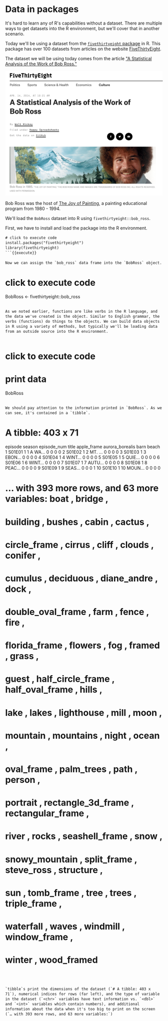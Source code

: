 # Data in packages

It's hard to learn any of R's capabilities without a dataset. There are multiple ways to get datasets into the R environment, but we'll cover that in another scenario.

Today we'll be using a dataset from the [`fivethirtyeight` package](https://cran.r-project.org/web/packages/fivethirtyeight/vignettes/fivethirtyeight.html) in R. This package has over 100 datasets from articles on the website [FiveThirtyEight](https://fivethirtyeight.com/).

The dataset we will be using today comes from the article ["A Statistical Analysis of the Work of Bob Ross."](https://fivethirtyeight.com/features/a-statistical-analysis-of-the-work-of-bob-ross/)

![](https://github.com/mjfrigaard/katacoda-scenarios/blob/master/figs/00-538-bob-ross.png?raw=true)

Bob Ross was the host of [The Joy of Painting](https://en.wikipedia.org/wiki/The_Joy_of_Painting), a painting educational program from 1980 - 1994.

We'll load the `BobRoss` dataset into R using `fivethirtyeight::bob_ross`.

First, we have to install and load the package into the R environment.

```
# click to execute code
install.packages("fivethirtyeight")
library(fivethirtyeight)
```{{execute}}

Now we can assign the `bob_ross` data frame into the `BobRoss` object.

```
# click to execute code
BobRoss <- fivethirtyeight::bob_ross
```{{execute}}

As we noted earlier, functions are like verbs in the R language, and the data we've created is the object. Similar to English grammar, the verbs (functions) do things to the objects. We can build data objects in R using a variety of methods, but typically we'll be loading data from an outside source into the R environment.


```
# click to execute code
# print data
BobRoss
```{{execute}}

We should pay attention to the information printed in `BobRoss`. As we can see, it's contained in a `tibble`.

```
# A tibble: 403 x 71
   episode season episode_num title apple_frame aurora_borealis  barn beach
   <chr>    <dbl>       <dbl> <chr>       <int>           <int> <int> <int>
 1 S01E01       1           1 A WA…           0               0     0     0
 2 S01E02       1           2 MT. …           0               0     0     0
 3 S01E03       1           3 EBON…           0               0     0     0
 4 S01E04       1           4 WINT…           0               0     0     0
 5 S01E05       1           5 QUIE…           0               0     0     0
 6 S01E06       1           6 WINT…           0               0     0     0
 7 S01E07       1           7 AUTU…           0               0     0     0
 8 S01E08       1           8 PEAC…           0               0     0     0
 9 S01E09       1           9 SEAS…           0               0     0     1
10 S01E10       1          10 MOUN…           0               0     0     0
# … with 393 more rows, and 63 more variables: boat <int>, bridge <int>,
#   building <int>, bushes <int>, cabin <int>, cactus <int>,
#   circle_frame <int>, cirrus <int>, cliff <int>, clouds <int>, conifer <int>,
#   cumulus <int>, deciduous <int>, diane_andre <int>, dock <int>,
#   double_oval_frame <int>, farm <int>, fence <int>, fire <int>,
#   florida_frame <int>, flowers <int>, fog <int>, framed <int>, grass <int>,
#   guest <int>, half_circle_frame <int>, half_oval_frame <int>, hills <int>,
#   lake <int>, lakes <int>, lighthouse <int>, mill <int>, moon <int>,
#   mountain <int>, mountains <int>, night <int>, ocean <int>,
#   oval_frame <int>, palm_trees <int>, path <int>, person <int>,
#   portrait <int>, rectangle_3d_frame <int>, rectangular_frame <int>,
#   river <int>, rocks <int>, seashell_frame <int>, snow <int>,
#   snowy_mountain <int>, split_frame <int>, steve_ross <int>, structure <int>,
#   sun <int>, tomb_frame <int>, tree <int>, trees <int>, triple_frame <int>,
#   waterfall <int>, waves <int>, windmill <int>, window_frame <int>,
#   winter <int>, wood_framed <int>
```



`tibble`s print the dimensions of the dataset (`# A tibble: 403 x 71`), numerical indices for rows (far left), and the type of variable in the dataset (`<chr>` variables have text information vs. `<dbl>` and `<int>` variables which contain numbers), and additional information about the data when it's too big to print on the screen (`… with 393 more rows, and 63 more variables:`)
